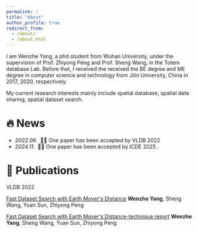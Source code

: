 ```yaml
---
permalink: /
title: "About"
author_profile: true
redirect_from: 
  - /about/
  - /about.html
---
```


I am Wenzhe Yang, a phd student from Wuhan University, under the supervision of Prof. Zhiyong Peng and Prof. Sheng Wang, in the Totem database Lab. Before that, I received the received the BE degree and ME degree in computer science and technology from Jilin University, China in 2017, 2020, respectively.

My current research interests mainly include spatial database, spatial data sharing, spatial dataset search.

# 🔥 News
- *2022.06*: &nbsp;🎉🎉 One paper has been accepted by VLDB 2022
- *2024.11*: &nbsp;🎉🎉 One paper has been accepted by ICDE 2025
. 

# 📝 Publications 

<div class='paper-box'><div class='paper-box-image'><div><div class="badge">VLDB 2022</div>
<div class='paper-box-text' markdown="1">

[Fast Dataset Search with Earth Mover's Distance](https://dl.acm.org/doi/abs/10.14778/3551793.3551811)  **Wenzhe Yang**, Sheng Wang, Yuan Sun, Zhiyong Peng

[Fast Dataset Search with Earth Mover's Distance-technique report](http://sheng.whu.edu.cn/papers/22VLDB-tr.pdf)  **Wenzhe Yang**, Sheng Wang, Yuan Sun, Zhiyong Peng


